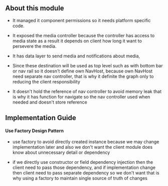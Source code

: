 
## About this module


- It managed it component permissions so it needs platform specific code.
- It exposed the media controller because the controller has access to media state as a result it depends on client how long  it want to persevere the media.


- It has data layer to send media and notifications about media,
- Since these destination will be used as top  level such as with bottom bar or nav rail  so it doesn't define own NavHost, because own NavHost need separate nav controller, that is why it definite the graph only to reducing the client responsibility


- It doesn't hold the reference of nav controller to avoid memory leak that is why it has function for navigate so the nav controller used when needed and doesn't store reference

## Implementation Guide
#### Use Factory Design Pattern

- use factory to avoid directly created instance because we may  change implementation later and also we don't want the client module does know about unnecessary detail or dependency

- if we directly use constructor or field dependency injection then the client need to pass those dependency, and if implementation change then client need to pass separate dependency so we don't want that is why using a factory to maintain single source of truth of changes
